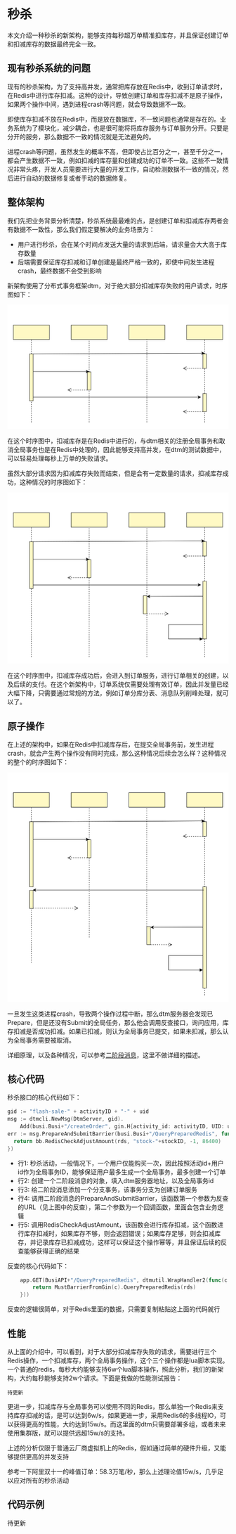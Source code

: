 # 秒杀
本文介绍一种秒杀的新架构，能够支持每秒超万单精准扣库存，并且保证创建订单和扣减库存的数据最终完全一致。

## 现有秒杀系统的问题
现有的秒杀架构，为了支持高并发，通常把库存放在Redis中，收到订单请求时，在Redis中进行库存扣减。这种的设计，导致创建订单和库存扣减不是原子操作，如果两个操作中间，遇到进程crash等问题，就会导致数据不一致。

即使库存扣减不放在Redis中，而是放在数据库，不一致问题也通常是存在的。业务系统为了模块化，减少耦合，也是很可能将将库存服务与订单服务分开。只要是分开的服务，那么数据不一致的情况就是无法避免的。

进程crash等问题，虽然发生的概率不高，但即使占比百分之一，甚至千分之一，都会产生数据不一致，例如扣减的库存量和创建成功的订单不一致。这些不一致情况非常头疼，开发人员需要进行大量的开发工作，自动检测数据不一致的情况，然后进行自动的数据修复或者手动的数据修复。

## 整体架构
我们先把业务背景分析清楚，秒杀系统最最难的点，是创建订单和扣减库存两者会有数据不一致性，那么我们假定要解决的业务场景为：
- 用户进行秒杀，会在某个时间点发送大量的请求到后端，请求量会大大高于库存数量
- 后端需要保证库存扣减和订单创建是最终严格一致的，即使中间发生进程crash，最终数据不会受到影响

新架构使用了分布式事务框架dtm，对于绝大部分扣减库存失败的用户请求，时序图如下：

![flash-sales-fail](../imgs/flash-sales-fail.svg)

在这个时序图中，扣减库存是在Redis中进行的，与dtm相关的注册全局事务和取消全局事务也是在Redis中处理的，因此能够支持高并发，在dtm的测试数据中，可以轻易处理每秒上万单的失败请求。

虽然大部分请求因为扣减库存失败而结束，但是会有一定数量的请求，扣减库存成功，这种情况的时序图如下：

![flash-sales](../imgs/flash-sales.svg)

在这个时序图中，扣减库存成功后，会进入到订单服务，进行订单相关的创建，以及后续的支付。在这个新架构中，订单系统仅需要处理有效订单，因此并发量已经大幅下降，只需要通过常规的方法，例如订单分库分表、消息队列削峰处理，就可以了。

## 原子操作
在上述的架构中，如果在Redis中扣减库存后，在提交全局事务前，发生进程crash，就会产生两个操作没有同时完成，那么这种情况后续会怎么样？这种情况的整个的时序图如下：

![flash-sales-down](../imgs/flash-sales-down.svg)

一旦发生这类进程crash，导致两个操作过程中断，那么dtm服务器会发现已Prepare，但是还没有Submit的全局任务，那么他会调用反查接口，询问应用，库存扣减是否成功扣减。如果已扣减，则认为全局事务已提交，如果未扣减，那么认为全局事务需要被取消。

详细原理，以及各种情况，可以参考[二阶段消息](../practice/msg)，这里不做详细的描述。

## 核心代码

秒杀接口的核心代码如下：
``` Go
gid := "flash-sale-" + activityID + "-" + uid
msg := dtmcli.NewMsg(DtmServer, gid).
	Add(busi.Busi+"/createOrder", gin.H{activity_id: activityID, UID: uid})
err := msg.PrepareAndSubmitBarrier(busi.Busi+"/QueryPreparedRedis", func(bb *BranchBarrier) error {
  return bb.RedisCheckAdjustAmount(rds, "stock-"+stockID, -1, 86400)
})
```

- 行1: 秒杀活动，一般情况下，一个用户仅能购买一次，因此按照活动id+用户id作为全局事务ID，能够保证用户最多生成一个全局事务，最多创建一个订单
- 行2: 创建一个二阶段消息的对象，填入dtm服务器地址，以及全局事务id
- 行3: 给二阶段消息添加一个分支事务，该事务分支为创建订单服务
- 行4: 调用二阶段消息的PrepareAndSubmitBarrier，该函数第一个参数为反查的URL（见上图中的反查），第二个参数为一个回调函数，里面会包含业务逻辑
- 行5: 调用RedisCheckAdjustAmount，该函数会进行库存扣减，这个函数进行库存扣减时，如果库存不够，则会返回错误；如果库存足够，则会扣减库存，并记录库存已扣减成功，这样可以保证这个操作幂等，并且保证后续的反查能够获得正确的结果

反查的核心代码如下：
``` Go
	app.GET(BusiAPI+"/QueryPreparedRedis", dtmutil.WrapHandler2(func(c *gin.Context) interface{} {
		return MustBarrierFromGin(c).QueryPreparedRedis(rds)
	}))
```
反查的逻辑很简单，对于Redis里面的数据，只需要复制粘贴这上面的代码就行

## 性能
从上面的介绍中，可以看到，对于大部分扣减库存失败的请求，需要进行三个Redis操作，一个扣减库存，两个全局事务操作，这个三个操作都是lua脚本实现。一个普通的redis，每秒大约能够支持6w个lua脚本操作，照此分析，我们的新架构，大约每秒能够支持2w个请求。下面是我做的性能测试报告：

`待更新`

更进一步，扣减库存与全局事务可以使用不同的Redis，那么单独一个Redis来支持库存扣减的话，是可以达到6w/s，如果更进一步，采用Redis6的多线程IO，可以获得更高的性能，大约达到15w/s。而这里面的dtm只需要部署多组，或者未来使用集群版，就可以提供远超15w/s的支持。

上述的分析仅限于普通云厂商虚拟机上的Redis，假如通过简单的硬件升级，又能够提供更高的并发支持

参考一下阿里双十一的峰值订单：58.3万笔/秒，那么上述理论值15w/s，几乎足以应对所有的秒杀活动

## 代码示例

待更新